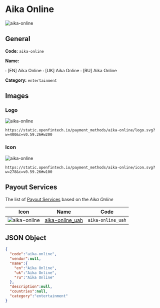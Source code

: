 
# Aika Online 
![aika-online](https://static.openfintech.io/payment_methods/aika-online/logo.svg?w=400&c=v0.59.26#w200)  

## General 
**Code:** `aika-online` 
 
**Name:** 
 
:	[EN] Aika Online 
:	[UK] Aika Online 
:	[RU] Aika Online 
 
**Category:** `entertainment` 
 

## Images 

### Logo 
![aika-online](https://static.openfintech.io/payment_methods/aika-online/logo.svg?w=400&c=v0.59.26#w200)  

```
https://static.openfintech.io/payment_methods/aika-online/logo.svg?w=400&c=v0.59.26#w200
```  

### Icon 
![aika-online](https://static.openfintech.io/payment_methods/aika-online/icon.svg?w=278&c=v0.59.26#w100)  

```
https://static.openfintech.io/payment_methods/aika-online/icon.svg?w=278&c=v0.59.26#w100
```  

## Payout Services 
 
The list of [Payout Services](/payout-services/) based on the _Aika Online_ 

|Icon|Name|Code| 
|:---:|:---:|:---:| 
|![aika-online](https://static.openfintech.io/payout_methods/aika-online/icon.png?w=278&c=v0.59.26#w40) |[aika-online_uah](/payout-services/aika-online_uah/)|`aika-online_uah`| 
 

## JSON Object 

```json
{
  "code":"aika-online",
  "vendor":null,
  "name":{
    "en":"Aika Online",
    "uk":"Aika Online",
    "ru":"Aika Online"
  },
  "description":null,
  "countries":null,
  "category":"entertainment"
}
```  
